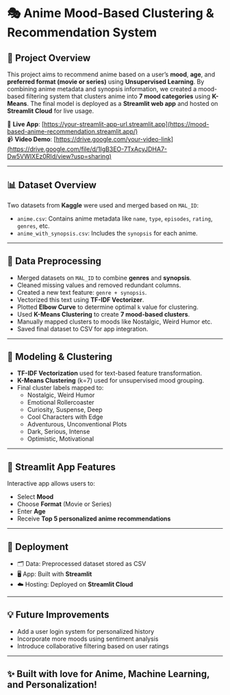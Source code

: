 # 🎭 Anime Mood-Based Clustering & Recommendation System

## 🎯 Project Overview  
This project aims to recommend anime based on a user’s **mood**, **age**, and **preferred format (movie or series)** using **Unsupervised Learning**. By combining anime metadata and synopsis information, we created a mood-based filtering system that clusters anime into **7 mood categories** using **K-Means**. The final model is deployed as a **Streamlit web app** and hosted on **Streamlit Cloud** for live usage.

🔴 **Live App**: [https://your-streamlit-app-url.streamlit.app](https://mood-based-anime-recommendation.streamlit.app/)  
📹 **Video Demo**: [https://drive.google.com/your-video-link](https://drive.google.com/file/d/1IgB3EO-7TxAcyJDHA7-Dw5VWIXEz0RId/view?usp=sharing)

---

## 📊 Dataset Overview  
Two datasets from **Kaggle** were used and merged based on `MAL_ID`:

- `anime.csv`: Contains anime metadata like `name`, `type`, `episodes`, `rating`, `genres`, etc.
- `anime_with_synopsis.csv`: Includes the `synopsis` for each anime.

---

## 🧹 Data Preprocessing  
- Merged datasets on `MAL_ID` to combine **genres** and **synopsis**.
- Cleaned missing values and removed redundant columns.
- Created a new text feature: `genre + synopsis`.
- Vectorized this text using **TF-IDF Vectorizer**.
- Plotted **Elbow Curve** to determine optimal `k` value for clustering.
- Used **K-Means Clustering** to create **7 mood-based clusters**.
- Manually mapped clusters to moods like Nostalgic, Weird Humor etc.
- Saved final dataset to CSV for app integration.

---

## 🧠 Modeling & Clustering
- **TF-IDF Vectorization** used for text-based feature transformation.
- **K-Means Clustering** (k=7) used for unsupervised mood grouping.
- Final cluster labels mapped to:
  - Nostalgic, Weird Humor
  - Emotional Rollercoaster
  - Curiosity, Suspense, Deep
  - Cool Characters with Edge
  - Adventurous, Unconventional Plots
  - Dark, Serious, Intense
  - Optimistic, Motivational
---

## 🎨 Streamlit App Features  
Interactive app allows users to:
- Select **Mood**
- Choose **Format** (Movie or Series)
- Enter **Age**
- Receive **Top 5 personalized anime recommendations**

---

## 🚀 Deployment
- 🗂️ Data: Preprocessed dataset stored as CSV
- 🖥️ App: Built with **Streamlit**
- ☁️ Hosting: Deployed on **Streamlit Cloud**

---

## 💡 Future Improvements  
- Add a user login system for personalized history
- Incorporate more moods using sentiment analysis
- Introduce collaborative filtering based on user ratings

---

## ✨ Built with love for Anime, Machine Learning, and Personalization!  
